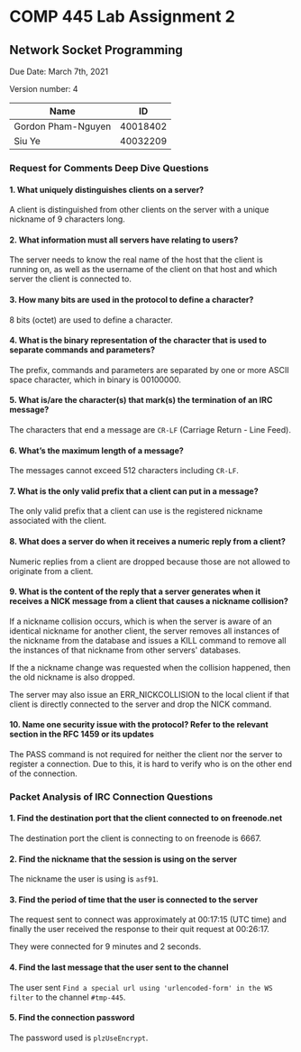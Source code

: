# COMP 445 Lab Assignment 2

## Network Socket Programming

Due Date: March 7th, 2021

Version number: 4

| Name               | ID       |
| ------------------ | -------- |
| Gordon Pham-Nguyen | 40018402 |
| Siu Ye             | 40032209 |

### Request for Comments Deep Dive Questions

#### 1. What uniquely distinguishes clients on a server?

A client is distinguished from other clients on the server with a unique nickname of 9 characters long.

#### 2. What information must all servers have relating to users?

The server needs to know the real name of the host that the client is running on, as well as the username of the client on that host and which server the client is connected to.

#### 3. How many bits are used in the protocol to define a character?

8 bits (octet) are used to define a character.

#### 4. What is the binary representation of the character that is used to separate commands and parameters?

The prefix, commands and parameters are separated by one or more ASCII space character, which in binary is 00100000.

#### 5. What is/are the character(s) that mark(s) the termination of an IRC message?

The characters that end a message are `CR-LF` (Carriage Return - Line Feed).

#### 6. What’s the maximum length of a message?

The messages cannot exceed 512 characters including `CR-LF`.

#### 7. What is the only valid prefix that a client can put in a message?

The only valid prefix that a client can use is the registered nickname associated with the client.

#### 8. What does a server do when it receives a numeric reply from a client?

Numeric replies from a client are dropped because those are not allowed to originate from a client.

#### 9. What is the content of the reply that a server generates when it receives a NICK message from a client that causes a nickname collision?

If a nickname collision occurs, which is when the server is aware of an identical nickname for another client, the server removes all instances of the nickname from the database and issues a KILL command to remove all the instances of that nickname from other servers' databases.

If the a nickname change was requested when the collision happened, then the old nickname is also dropped.

The server may also issue an ERR_NICKCOLLISION to the local client if that client is directly connected to the server and drop the NICK command.

#### 10. Name one security issue with the protocol? Refer to the relevant section in the RFC 1459 or its updates

The PASS command is not required for neither the client nor the server to register a connection. Due to this, it is hard to verify who is on the other end of the connection.

### Packet Analysis of IRC Connection Questions

#### 1. Find the destination port that the client connected to on freenode.net

The destination port the client is connecting to on freenode is 6667.

#### 2. Find the nickname that the session is using on the server

The nickname the user is using is `asf91`.

#### 3. Find the period of time that the user is connected to the server

The request sent to connect was approximately at 00:17:15 (UTC time) and finally the user received the response to their quit request at 00:26:17.

They were connected for 9 minutes and 2 seconds.

#### 4. Find the last message that the user sent to the channel

The user sent `Find a special url using 'urlencoded-form' in the WS filter` to the channel `#tmp-445`.

#### 5. Find the connection password

The password used is `plzUseEncrypt`.
